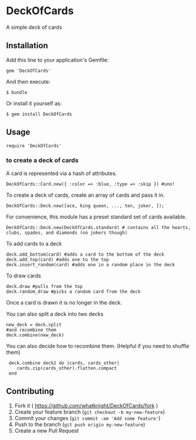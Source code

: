 # DeckOfCards

A simple deck of cards

## Installation

Add this line to your application's Gemfile:

    gem 'DeckOfCards'

And then execute:

    $ bundle

Or install it yourself as:

    $ gem install DeckOfCards

## Usage

    require 'DeckOfCards'

### to create a deck of cards

A card is represented via a hash of attributes.

    DeckOfCards::Card.new({ :color => :blue, :type => :skip }) #uno!

To create a deck of cards, create an array of cards and pass it in.

    DeckOfCards::Deck.new([ace, king queen, ..., ten, joker, ]);

For convenience, this module has a preset standard set of cards available.

    DeckOfCards::Deck.new(DeckOfCards.standard) # contains all the hearts, clubs, spades, and diamonds (no jokers though)

To add cards to a deck

    deck.add_bottom(card) #adds a card to the bottom of the deck
    deck.add_top(card) #adds one to the top
    deck.insert_random(card) #adds one in a random place in the deck

To draw cards

    deck.draw #pulls from the top
    deck.random_draw #picks a random card from the deck

Once a card is drawn it is no longer in the deck.


You can also split a deck into two decks

    new_deck = deck.split
    #and recombine them
    deck.combine(new_deck)

You can also decide how to recombine them. (Helpful if you need to shuffle them)

     deck.combine deck2 do |cards, cards_other|
        cards.zip(cards_other).flatten.compact
     end


## Contributing

1. Fork it ( https://github.com/whatknight/DeckOfCards/fork )
2. Create your feature branch (`git checkout -b my-new-feature`)
3. Commit your changes (`git commit -am 'Add some feature'`)
4. Push to the branch (`git push origin my-new-feature`)
5. Create a new Pull Request
